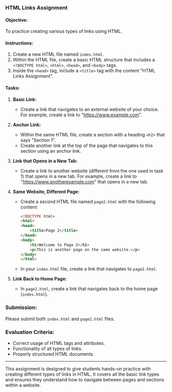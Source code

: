 ### HTML Links Assignment

#### Objective:
To practice creating various types of links using HTML.

#### Instructions:
1. Create a new HTML file named `index.html`.
2. Within the HTML file, create a basic HTML structure that includes a `<!DOCTYPE html>`, `<html>`, `<head>`, and `<body>` tags.
3. Inside the `<head>` tag, include a `<title>` tag with the content "HTML Links Assignment".

#### Tasks:

1. **Basic Link:**
   - Create a link that navigates to an external website of your choice. For example, create a link to "https://www.example.com".

2. **Anchor Link:**
   - Within the same HTML file, create a section with a heading `<h2>` that says "Section 1".
   - Create another link at the top of the page that navigates to this section using an anchor link.

3. **Link that Opens in a New Tab:**
   - Create a link to another website (different from the one used in task 1) that opens in a new tab. For example, create a link to "https://www.anotherexample.com" that opens in a new tab.

4. **Same Website, Different Page:**
   - Create a second HTML file named `page2.html` with the following content:
     ```html
     <!DOCTYPE html>
     <html>
     <head>
         <title>Page 2</title>
     </head>
     <body>
         <h1>Welcome to Page 2</h1>
         <p>This is another page on the same website.</p>
     </body>
     </html>
     ```
   - In your `index.html` file, create a link that navigates to `page2.html`.

5. **Link Back to Home Page:**
   - In `page2.html`, create a link that navigates back to the home page (`index.html`).

### Submission:
Please submit both `index.html` and `page2.html` files.

### Evaluation Criteria:
- Correct usage of HTML tags and attributes.
- Functionality of all types of links.
- Properly structured HTML documents.

---

This assignment is designed to give students hands-on practice with creating different types of links in HTML. It covers all the basic link types and ensures they understand how to navigate between pages and sections within a website.
